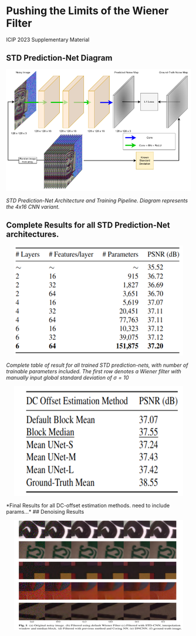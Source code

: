 # Pushing the Limits of the Wiener Filter 
ICIP 2023 Supplementary Material


## STD Prediction-Net Diagram
<p align="center">
  <img src=draw_uio_final.drawio_correctlegend.png>
</p>


*STD Prediction-Net Architecture and Training Pipeline. Diagram represents the 4x16 CNN variant.*

## Complete Results for all STD Prediction-Net architectures.

<p align="center">
  <img width="460" height="300" src=std_nets.png>
</p>

*Complete table of result for all trained STD prediction-nets, with number of trainable parameters included. The first row denotes a Wiener filter with manually input global standard deviation of $\sigma = 10$*

<p align="center">
  <img width="460" height="300" src=mean_im_with_gt.png>
</p>
*Final Results for all DC-offset estimation methods. need to include params...*
## Denoising Results
<p align="center">
  <img width="460" height="300" src=mosaic_1-1.png>
</p>


